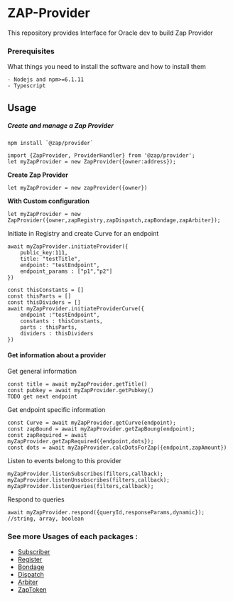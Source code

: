 # ZAP-Provider

This repository provides Interface for Oracle dev to build Zap Provider

### Prerequisites

What things you need to install the software and how to install them

```
- Nodejs and npm>=6.1.11
- Typescript
```


## Usage
##### Create and manage a Zap Provider
```
npm install `@zap/provider`
```
```
import {ZapProvider, ProviderHandler} from '@zap/provider';
let myZapProvider = new ZapProvider({owner:address});
```
**Create Zap Provider**
```
let myZapProvider = new zapProvider({owner})
```
**With Custom configuration**
```
let myZapProvider = new ZapProvider({owner,zapRegistry,zapDispatch,zapBondage,zapArbiter});
```


Initiate in Registry and create Curve for an endpoint
```
await myZapProvider.initiateProvider({
    public_key:111,
    title: "testTitle",
    endpoint: "testEndpoint",
    endpoint_params : ["p1","p2"]
})

const thisConstants = []
const thisParts = []
const thisDividers = []
await myZapProvider.initiateProviderCurve({
    endpoint :"testEndpoint",
    constants : thisConstants,
    parts : thisParts,
    dividers : thisDividers
})
```

#### Get information about a provider

Get general information
```
const title = await myZapProvider.getTitle()
const pubkey = await myZapProvider.getPubkey()
TODO get next endpoint
```
Get endpoint specific information
```
const Curve = await myZapProvider.getCurve(endpoint);
const zapBound = await myZapProvider.getZapBoung(endpoint);
const zapRequired = await myZapProvider.getZapRequired({endpoint,dots});
const dots = await myZapProvider.calcDotsForZap({endpoint,zapAmount})
```
Listen to events belong to this provider
```
myZapProvider.listenSubscribes(filters,callback);
myZapProvider.listenUnsubscribes(filters,callback);
myZapProvider.listenQueries(filters,callback);
```
Respond to queries
```
await myZapProvider.respond({queryId,responseParams,dynamic}); //string, array, boolean
```



### See more Usages of each packages :
* [Subscriber](https://github.com/zapproject/Zap-monorepo/tree/master/packages/Subscriber/README.md)
* [Register](https://github.com/zapproject/Zap-monorepo/tree/master/packages/Register/README.md)
* [Bondage](https://github.com/zapproject/Zap-monorepo/tree/master/packages/Bondage/README.md)
* [Dispatch](https://github.com/zapproject/Zap-monorepo/tree/master/packages/Dispatch/README.md)
* [Arbiter](https://github.com/zapproject/Zap-monorepo/tree/master/packages/Arbiter/README.md)
* [ZapToken](https://github.com/zapproject/Zap-monorepo/tree/master/packages/ZapToken/README.md)

